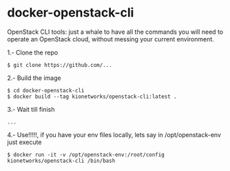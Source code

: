 # docker-openstack-cli
OpenStack CLI tools: just a whale to have all the commands you will need to operate an OpenStack cloud, without messing your current environment.

1.- Clone the repo

	$ git clone https://github.com/...
  
2.- Build the image

	$ cd docker-openstack-cli 
	$ docker build --tag kionetworks/openstack-cli:latest . 
 
3.- Wait till finish

	...
  
4.- Use!!!!!, if you have your env files locally, lets say in /opt/openstack-env just execute

	$ docker run -it -v /opt/openstack-env:/root/config kionetworks/openstack-cli /bin/bash
 
